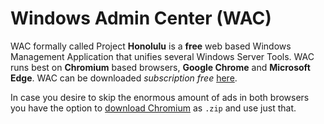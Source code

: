 # Windows Admin Center (WAC)
WAC formally called Project **Honolulu** is a **free** web based Windows Management Application that unifies several Windows Server Tools.
WAC runs best on **Chromium** based browsers, **Google Chrome** and **Microsoft Edge**. WAC can be downloaded *subscription free* [here](https://aka.ms/WACDownload).

In case you desire to skip the enormous amount of ads in both browsers you have the option to [download Chromium](https://download-chromium.appspot.com/) as `.zip` and use just that.
